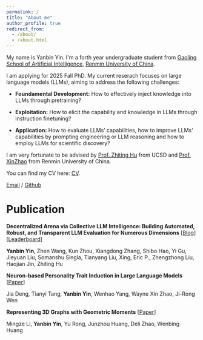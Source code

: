 ```yaml
---
permalink: /
title: "About me"
author_profile: true
redirect_from: 
  - /about/
  - /about.html
---
```


My name is Yanbin Yin. I'm a forth year undergraduate student from [Gaoling School of Artificial Intelligence](http://ai.ruc.edu.cn/english/index.htm), [Renmin University of China](https://en.ruc.edu.cn). 

I am applying for 2025 Fall PhD. My current reserach focuses on large language models (LLMs), aiming to address the following challenges:

- **Foundamental Development:** How to effectively inject knowledge into LLMs through pretraining?

- **Exploitation:** How to elicit the capability and knowledge in LLMs through instruction finetuning?

- **Application:** How to evaluate LLMs’ capabilities, how to improve LLMs’ capabilities by prompting
engineering or LLM reasoning and how to employ LLMs for scientific discovery?

I am very fortunate to be advised by [Prof. Zhiting Hu](https://zhiting.ucsd.edu) from UCSD and [Prof. XinZhao](https://gsai.ruc.edu.cn/english/waynexinzhao) from Renmin University of China.

You can find my CV here: [CV](https://drive.google.com/file/d/15TgmAsLEZguE3GzywskEBO0Z_pxuGPcE/view?usp=sharing).

[Email](y1144539848@gmail.com) / [Github](https://github.com/Yanbin-Yin)

Publication
======
**Decentralized Arena via Collective LLM Intelligence: Building Automated, Robust, and Transparent LLM Evaluation for Numerous Dimensions** [[Blog](https://de-arena.maitrix.org)][[Leaderboard](https://huggingface.co/spaces/LLM360/de-arena)]

**Yanbin Yin**, Zhen Wang, Kun Zhou, Xiangdong Zhang, Shibo Hao, Yi Gu, Jieyuan Liu, Somanshu Singla, Tianyang Liu, Xing, Eric P., Zhengzhong Liu, Haojian Jin, Zhiting Hu

**Neuron-based Personality Trait Induction in Large Language Models** [[Paper](https://arxiv.org/abs/2410.12327)]

Jia Deng, Tianyi Tang, **Yanbin Yin**, Wenhao Yang, Wayne Xin Zhao, Ji-Rong Wen

**Representing 3D Graphs with Geometric Moments** [[Paper](https://drive.google.com/file/d/1V4PlN3GPf6kZUuZx0tZN1L_9awHnXnEa/view?usp=sharing)]

Mingze Li, **Yanbin Yin**, Yu Rong, Junzhou Huang, Deli Zhao, Wenbing Huang
